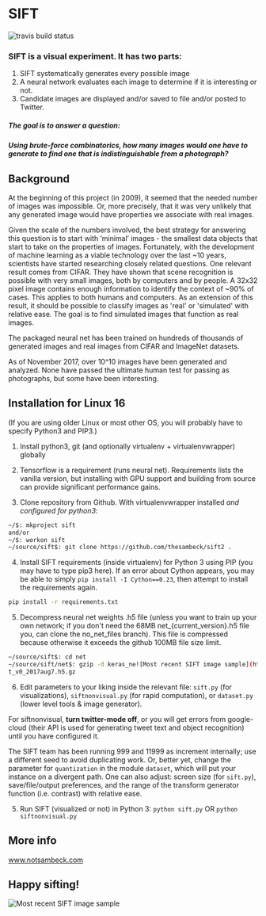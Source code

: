 # SIFT

![travis build status](https://www.travis-ci.org/notsambeck/sift2.svg?branch=master)

### SIFT is a visual experiment. It has two parts:

1. SIFT systematically generates every possible image
2. A neural network evaluates each image to determine if it is interesting or not.
3. Candidate images are displayed and/or saved to file and/or posted to Twitter.

##### The goal is to answer a question:
##### Using brute-force combinatorics, how many images would one have to generate to find one that is indistinguishable from a photograph?

## Background

At the beginning of this project (in 2009), it seemed that the needed number of images was impossible. Or, more precisely, that it was very unlikely that any generated image would have properties we associate with real images.

Given the scale of the numbers involved, the best strategy for answering this question is to start with ‘minimal’ images - the smallest data objects that start to take on the properties of images. Fortunately, with the development of machine learning as a viable technology over the last ~10 years, scientists have started researching closely related questions. One relevant result comes from CIFAR. They have shown that scene recognition is possible with very small images, both by computers and by people. A 32x32 pixel image contains enough information to identify the context of ~90% of cases. This applies to both humans and computers. As an extension of this result, it should be possible to classify images as 'real' or 'simulated' with relative ease. The goal is to find simulated images that function as real images.

The packaged neural net has been trained on hundreds of thousands of generated images and real images from CIFAR and ImageNet datasets. 

As of November 2017, over 10^10 images have been generated and analyzed. None have passed the ultimate human test for passing as photographs, but some have been interesting.


## Installation for Linux 16
(If you are using older Linux or most other OS, you will probably have to specify Python3 and PIP3.)

1. Install python3, git (and optionally virtualenv + virtualenvwrapper) globally

2. Tensorflow is a requirement (runs neural net). Requirements lists the vanilla version, but installing with GPU support and building from source can provide significant performance gains. 

3. Clone repository from Github. With virtualenvwrapper installed _and configured for python3_:
```bash
~/$: mkproject sift
and/or
~/$: workon sift
~/source/sift$: git clone https://github.com/thesambeck/sift2 .
```

4. Install SIFT requirements (inside virtualenv) for Python 3 using PIP (you may have to type pip3 here). If an error about Cython appears, you may be able to simply `pip install -I Cython==0.23`, then attempt to install the requirements again.
```bash
pip install -r requirements.txt
```

5. Decompress neural net weights .h5 file (unless you want to train up your own network; if you don't need the 68MB net_{current_version}.h5 file you, can clone the no_net_files branch). This file is compressed because otherwise it exceeds the github 100MB file size limit.
```bash
~/source/sift$: cd net
~/source/sift/net$: gzip -d keras_ne![Most recent SIFT image sample](https://github.com/notsambeck/sift2/blob/master/most_recent.png)
t_v0_2017aug7.h5.gz
```

6. Edit parameters to your liking inside the relevant file: `sift.py` (for visualizations), `siftnonvisual.py` (for rapid computation), or `dataset.py` (lower level tools & image generator).

For siftnonvisual, **turn twitter-mode off**, or you will get errors from google-cloud (their API is used for generating tweet text and object recognition) until you have configured it.

The SIFT team has been running 999 and 11999 as increment internally; use a different seed to avoid duplicating work. Or, better yet, change the parameter for `quantization` in the module `dataset`, which will put your instance on a divergent path. One can also adjust: screen size (for `sift.py`), save/file/output preferences, and the range of the transform generator function (i.e. contrast) with relative ease.

5. Run SIFT (visualized or not) in Python 3:
```python sift.py```
OR
```python siftnonvisual.py```

## More info
www.notsambeck.com

## Happy sifting!
![Most recent SIFT image sample](https://github.com/notsambeck/sift2/blob/master/most_recent.png)
